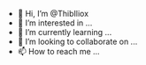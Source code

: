 - 👋 Hi, I’m @ThibIliox
- 👀 I’m interested in ...
- 🌱 I’m currently learning ...
- 💞️ I’m looking to collaborate on ...
- 📫 How to reach me ...

<!---
ThibIliox/ThibIliox is a ✨ special ✨ repository because its `README.md` (this file) appears on your GitHub profile.
You can click the Preview link to take a look at your changes.
--->
